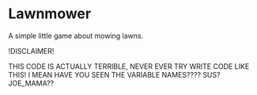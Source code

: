 # Lawnmower
A simple little game about mowing lawns.

!DISCLAIMER!

THIS CODE IS ACTUALLY TERRIBLE, NEVER EVER TRY WRITE CODE LIKE THIS! I MEAN HAVE YOU SEEN THE VARIABLE NAMES???? SUS? JOE_MAMA??
